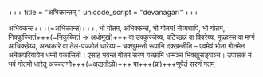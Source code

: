 +++
title = "अभिक्रान्तम्!"
unicode_script = "devanagari"
+++

अभिक्कन्तं+++(=अभिक्रान्तं)+++, भो गोतम, अभिक्कन्तं, भो गोतम! सेय्यथापि, भो गोतम, निक्कुज्जितं+++(=निकुब्जितं → अधोमुखं)+++ वा उक्कुज्जेय्य, पटिच्छन्नं वा विवरेय्य, मूळ्हस्स वा मग्गं आचिक्खेय्य, अन्धकारे वा तेल-पज्जोतं धारेय्य – चक्खुमन्तो रूपानि दक्खन्तीति – एवमेवं भोता गोतमेन अनेकपरियायेन धम्मो पकासितो। एसाहं भवन्तं गोतमं सरणं गच्छामि धम्मञ्च भिक्खुसङ्घञ्च। उपासकं मं भवं गोतमो धारेतु अज्जतग्गे+++(=अद्यतोऽग्रे)+++ पा+++(प्रा)+++णुपेतं सरणं गतम्